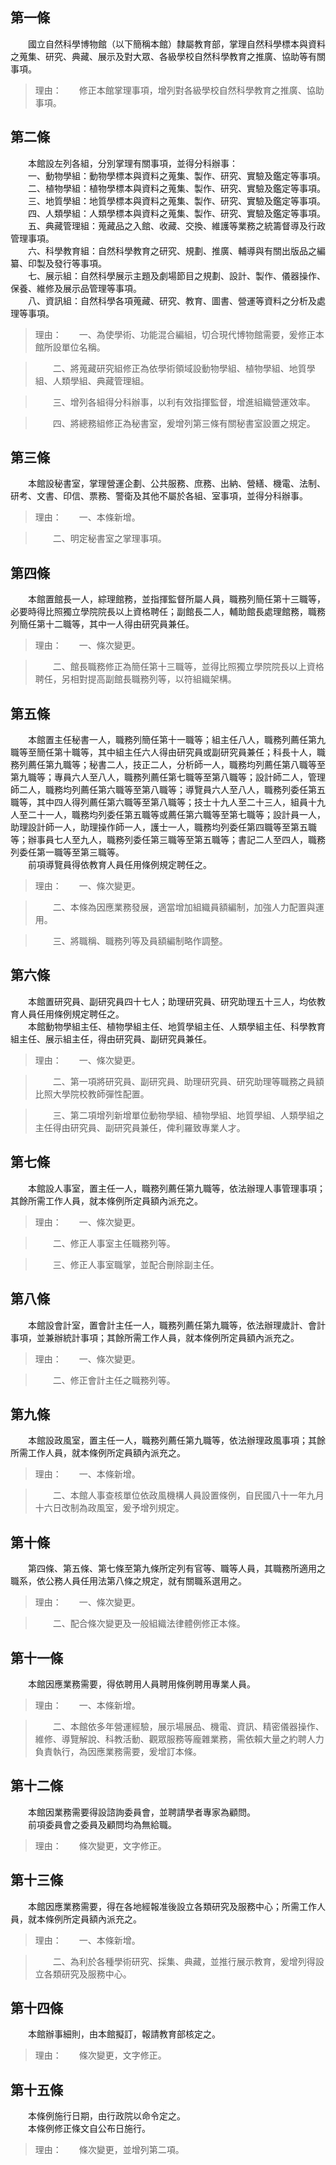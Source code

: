 第一條 
-------
　　國立自然科學博物館（以下簡稱本館）隸屬教育部，掌理自然科學標本與資料之蒐集、研究、典藏、展示及對大眾、各級學校自然科學教育之推廣、協助等有關事項。  
> 理由：　　修正本館掌理事項，增列對各級學校自然科學教育之推廣、協助事項。



第二條 
-------
　　本館設左列各組，分別掌理有關事項，並得分科辦事：  
　　一、動物學組：動物學標本與資料之蒐集、製作、研究、實驗及鑑定等事項。  
　　二、植物學組：植物學標本與資料之蒐集、製作、研究、實驗及鑑定等事項。  
　　三、地質學組：地質學標本與資料之蒐集、製作、研究、實驗及鑑定等事項。  
　　四、人類學組：人類學標本與資料之蒐集、製作、研究、實驗及鑑定等事項。  
　　五、典藏管理組：蒐藏品之入館、收藏、交換、維護等業務之統籌督導及行政管理事項。  
　　六、科學教育組：自然科學教育之研究、規劃、推廣、輔導與有關出版品之編纂、印製及發行等事項。  
　　七、展示組：自然科學展示主題及劇場節目之規劃、設計、製作、儀器操作、保養、維修及展示品管理等事項。  
　　八、資訊組：自然科學各項蒐藏、研究、教育、圖書、營運等資料之分析及處理等事項。  
> 理由：　　一、為使學術、功能混合編組，切合現代博物館需要，爰修正本館所設單位名稱。

> 　　二、將蒐藏研究組修正為依學術領域設動物學組、植物學組、地質學組、人類學組、典藏管理組。

> 　　三、增列各組得分科辦事，以利有效指揮監督，增進組織營運效率。

> 　　四、將總務組修正為秘書室，爰增列第三條有關秘書室設置之規定。



第三條 
-------
　　本館設秘書室，掌理營運企劃、公共服務、庶務、出納、營繕、機電、法制、研考、文書、印信、票務、警衛及其他不屬於各組、室事項，並得分科辦事。  
> 理由：　　一、本條新增。

> 　　二、明定秘書室之掌理事項。



第四條 
-------
　　本館置館長一人，綜理館務，並指揮監督所屬人員，職務列簡任第十三職等，必要時得比照獨立學院院長以上資格聘任；副館長二人，輔助館長處理館務，職務列簡任第十二職等，其中一人得由研究員兼任。  
> 理由：　　一、條次變更。

> 　　二、館長職務修正為簡任第十三職等，並得比照獨立學院院長以上資格聘任，另相對提高副館長職務列等，以符組織架構。



第五條 
-------
　　本館置主任秘書一人，職務列簡任第十一職等；組主任八人，職務列薦任第九職等至簡任第十職等，其中組主任六人得由研究員或副研究員兼任；科長十人，職務列薦任第九職等；秘書二人，技正二人，分析師一人，職務均列薦任第八職等至第九職等；專員六人至八人，職務列薦任第七職等至第八職等；設計師二人，管理師二人，職務均列薦任第六職等至第八職等；導覽員六人至八人，職務列委任第五職等，其中四人得列薦任第六職等至第八職等；技士十九人至二十三人，組員十九人至二十一人，職務均列委任第五職等或薦任第六職等至第七職等；設計員一人，助理設計師一人，助理操作師一人，護士一人，職務均列委任第四職等至第五職等；辦事員七人至九人，職務列委任第三職等至第五職等；書記二人至四人，職務列委任第一職等至第三職等。  
　　前項導覽員得依教育人員任用條例規定聘任之。  
> 理由：　　一、條次變更。

> 　　二、本條為因應業務發展，適當增加組織員額編制，加強人力配置與運用。

> 　　三、將職稱、職務列等及員額編制略作調整。



第六條 
-------
　　本館置研究員、副研究員四十七人；助理研究員、研究助理五十三人，均依教育人員任用條例規定聘任之。  
　　本館動物學組主任、植物學組主任、地質學組主任、人類學組主任、科學教育組主任、展示組主任，得由研究員、副研究員兼任。  
> 理由：　　一、條次變更。

> 　　二、第一項將研究員、副研究員、助理研究員、研究助理等職務之員額比照大學院校教師彈性配置。

> 　　三、第二項增列新增單位動物學組、植物學組、地質學組、人類學組之主任得由研究員、副研究員兼任，俾利羅致專業人才。



第七條 
-------
　　本館設人事室，置主任一人，職務列薦任第九職等，依法辦理人事管理事項；其餘所需工作人員，就本條例所定員額內派充之。  
> 理由：　　一、條次變更。

> 　　二、修正人事室主任職務列等。

> 　　三、修正人事室職掌，並配合刪除副主任。



第八條 
-------
　　本館設會計室，置會計主任一人，職務列薦任第九職等，依法辦理歲計、會計事項，並兼辦統計事項；其餘所需工作人員，就本條例所定員額內派充之。  
> 理由：　　一、條次變更。

> 　　二、修正會計主任之職務列等。



第九條 
-------
　　本館設政風室，置主任一人，職務列薦任第九職等，依法辦理政風事項；其餘所需工作人員，就本條例所定員額內派充之。  
> 理由：　　一、本條新增。

> 　　二、本館人事查核單位依政風機構人員設置條例，自民國八十一年九月十六日改制為政風室，爰予增列規定。



第十條 
-------
　　第四條、第五條、第七條至第九條所定列有官等、職等人員，其職務所適用之職系，依公務人員任用法第八條之規定，就有關職系選用之。  
> 理由：　　一、條次變更。

> 　　二、配合條次變更及一般組織法律體例修正本條。



第十一條 
---------
　　本館因應業務需要，得依聘用人員聘用條例聘用專業人員。  
> 理由：　　一、本條新增。

> 　　二、本館依多年營運經驗，展示場展品、機電、資訊、精密儀器操作、維修、導覽解說、科教活動、觀眾服務等龐雜業務，需依賴大量之約聘人力負責執行，為因應業務需要，爰增訂本條。



第十二條 
---------
　　本館因業務需要得設諮詢委員會，並聘請學者專家為顧問。  
　　前項委員會之委員及顧問均為無給職。  
> 理由：　　條次變更，文字修正。



第十三條 
---------
　　本館因應業務需要，得在各地經報准後設立各類研究及服務中心；所需工作人員，就本條例所定員額內派充之。  
> 理由：　　一、本條新增。

> 　　二、為利於各種學術研究、採集、典藏，並推行展示教育，爰增列得設立各類研究及服務中心。



第十四條 
---------
　　本館辦事細則，由本館擬訂，報請教育部核定之。  
> 理由：　　條次變更，文字修正。



第十五條 
---------
　　本條例施行日期，由行政院以命令定之。  
　　本條例修正條文自公布日施行。  
> 理由：　　條次變更，並增列第二項。